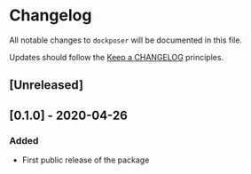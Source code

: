 # Changelog

All notable changes to `dockposer` will be documented in this file.

Updates should follow the [Keep a CHANGELOG](http://keepachangelog.com/) principles.

## [Unreleased]

## [0.1.0] - 2020-04-26
### Added
- First public release of the package

